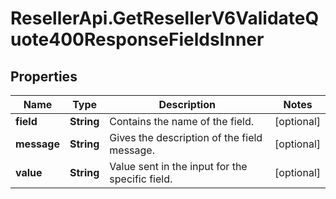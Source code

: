 # ResellerApi.GetResellerV6ValidateQuote400ResponseFieldsInner

## Properties

Name | Type | Description | Notes
------------ | ------------- | ------------- | -------------
**field** | **String** | Contains the name of the field. | [optional] 
**message** | **String** | Gives the description of the field message. | [optional] 
**value** | **String** | Value sent in the input for the specific field. | [optional] 



